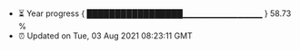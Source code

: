 - ⏳ Year progress { █████████████████▁▁▁▁▁▁▁▁▁▁▁▁▁ } 58.73 %
- ⏰ Updated on Tue, 03 Aug 2021 08:23:11 GMT

